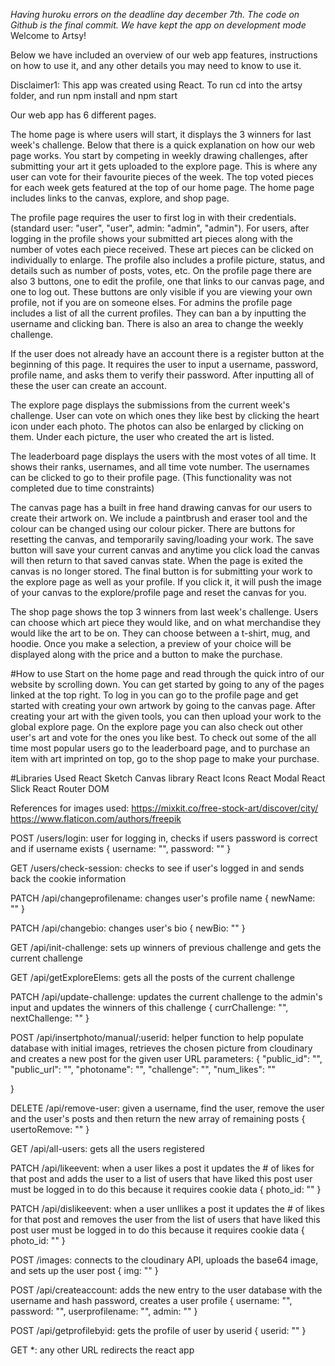 *Having huroku errors on the deadline day december 7th. The code on Github is the final commit. We have kept the app on development mode* 
Welcome to Artsy!

Below we have included an overview of our web app features, instructions on how to use it, and any other details you may need to know to use it.

Disclaimer1: This app was created using React. To run cd into the artsy folder, and run npm install and npm start

Our web app has 6 different pages. 

The home page is where users will start, it displays the 3 winners for last week's challenge. Below that there is a quick explanation on how our web page works. You start by competing in weekly drawing challenges, after submitting your art it gets uploaded to the explore page. This is where any user can vote for their favourite pieces of the week. The top voted pieces for each week gets featured at the top of our home page. The home page includes links to the canvas, explore, and shop page.

The profile page requires the user to first log in with their credentials. (standard user: "user", "user", admin: "admin", "admin"). For users, after logging in the profile shows your submitted art pieces along with the number of votes each piece received. These art pieces can be clicked on individually to enlarge. The profile also includes a profile picture, status, and details such as number of posts, votes, etc. On the profile page there are also 3 buttons, one to edit the profile, one that links to our canvas page, and one to log out. These buttons are only visible if you are viewing your own profile, not if you are on someone elses. For admins the profile page includes a list of all the current profiles. They can ban a by inputting the username and clicking ban. There is
also an area to change the weekly challenge.

If the user does not already have an account there is a register button at the beginning of this page. It requires the user to input a username, password, profile name, and asks them
to verify their password. After inputting all of these the user can create an account.

The explore page displays the submissions from the current week's challenge. User can vote on which ones they like best by clicking the heart icon under each photo. The photos can also be enlarged by clicking on them. Under each picture, the user who created the art is listed.

The leaderboard page displays the users with the most votes of all time. It shows their ranks, usernames, and all time vote number. The usernames can be clicked to go to their profile page. (This functionality was not completed due to time constraints)

The canvas page has a built in free hand drawing canvas for our users to create their artwork on. We include a paintbrush and eraser tool and the colour can be changed using our colour picker. There are buttons for resetting the canvas, and temporarily saving/loading your work. The save button will save your current canvas and anytime you click load the canvas will then return to that saved canvas state. When the page is exited the canvas is no longer stored. The final button is for submitting your work to the explore page as well as your profile. If you click it, it will push the image of your canvas to the explore/profile page and reset the canvas for you.

The shop page shows the top 3 winners from last week's challenge. Users can choose which art piece they would like, and on what merchandise they would like the art to be on. They can choose between a t-shirt, mug, and hoodie. Once you make a selection, a preview of your choice will be displayed along with the price and a button to make the purchase.

#How to use
Start on the home page and read through the quick intro of our website by scrolling down. You can get started by going to any of the pages linked at the top right. To log in you can go to the profile page and get started with creating your own artwork by going to the canvas page. After creating your art with the given tools, you can then upload your work to the global explore page. On the explore page you can also check out other user's art and vote for the ones you like best. To check out some of the all time most popular users go to the leaderboard page, and to purchase an item with art imprinted on top, go to the shop page to make your purchase.

#Libraries Used
React Sketch Canvas library
React Icons
React Modal
React Slick
React Router DOM

References for images used:
https://mixkit.co/free-stock-art/discover/city/
https://www.flaticon.com/authors/freepik

POST /users/login: 
user for logging in, checks if users password is correct and if username exists
{
    username: "",
    password: ""
}

GET /users/check-session:
checks to see if user's logged in and sends back the cookie information

PATCH /api/changeprofilename:
changes user's profile name
{
    newName: ""
}

PATCH /api/changebio:
changes user's bio
{
    newBio: ""
}

GET /api/init-challenge:
sets up winners of previous challenge and gets the current challenge

GET /api/getExploreElems:
gets all the posts of the current challenge

PATCH /api/update-challenge:
updates the current challenge to the admin's input and updates the winners of this challenge
{
    currChallenge: "",
    nextChallenge: ""
}

POST /api/insertphoto/manual/:userid:
helper function to help populate database with initial images, retrieves the chosen picture from cloudinary and creates a new post for the given user
URL parameters:
{
    "public_id": "",
    "public_url": "",
    "photoname": "",
    "challenge": "",
    "num_likes": ""

}

DELETE /api/remove-user:
given a username, find the user, remove the user and the user's posts and then return the new array of remaining posts
{
    usertoRemove: ""
}

GET /api/all-users:
gets all the users registered

PATCH /api/likeevent:
when a user likes a post it updates the # of likes for that post and adds the user to a list of users that have liked this post
user must be logged in to do this because it requires cookie data
{
    photo_id: ""
}

PATCH /api/dislikeevent:
when a user unllikes a post it updates the # of likes for that post and removes the user from the list of users that have liked this post
user must be logged in to do this because it requires cookie data
{
    photo_id: ""
}

POST /images:
connects to the cloudinary API, uploads the base64 image, and sets up the user post
{
    img: ""
}

POST /api/createaccount:
adds the new entry to the user database with the username and hash password, creates a user profile
{
    username: "",
    password: "",
    userprofilename: "",
    admin: ""
}

POST /api/getprofilebyid:
gets the profile of user by userid
{
    userid: ""
}

GET *:
any other URL redirects the react app

